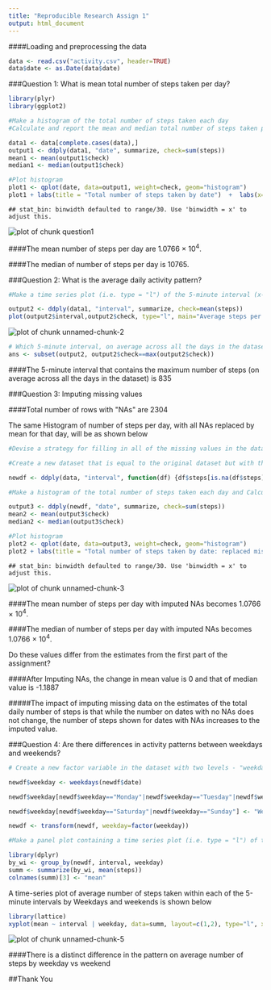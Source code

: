 ```yaml
---
title: "Reproducible Research Assign 1"
output: html_document
---
```

####Loading and preprocessing the data


```r
data <- read.csv("activity.csv", header=TRUE)
data$date <- as.Date(data$date)
```



###Question 1: What is mean total number of steps taken per day?


```r
library(plyr)
library(ggplot2)

#Make a histogram of the total number of steps taken each day
#Calculate and report the mean and median total number of steps taken per day

data1 <- data[complete.cases(data),]
output1 <- ddply(data1, "date", summarize, check=sum(steps))
mean1 <- mean(output1$check)
median1 <- median(output1$check)

#Plot histogram
plot1 <- qplot(date, data=output1, weight=check, geom="histogram")
plot1 + labs(title = "Total number of steps taken by date")  +  labs(x="Date", y="Total Steps")
```

```
## stat_bin: binwidth defaulted to range/30. Use 'binwidth = x' to adjust this.
```

![plot of chunk question1](figure/question1.png) 

####The mean number of steps per day are 1.0766 &times; 10<sup>4</sup>.

####The median of number of steps per day is 10765.



###Question 2: What is the average daily activity pattern?


```r
#Make a time series plot (i.e. type = "l") of the 5-minute interval (x-axis) and the average number of steps taken, averaged across all days (y-axis)

output2 <- ddply(data1, "interval", summarize, check=mean(steps))
plot(output2$interval,output2$check, type="l", main="Average steps per 5-min interval", xlab="5-min Intervals", ylab="Average number of steps")
```

![plot of chunk unnamed-chunk-2](figure/unnamed-chunk-2.png) 

```r
# Which 5-minute interval, on average across all the days in the dataset, contains the maximum number of steps?
ans <- subset(output2, output2$check==max(output2$check))
```

####The 5-minute interval that  contains the maximum number of steps (on average across all the days in the dataset) is 835



###Question 3: Imputing missing values

####Total number of rows with "NAs" are 2304

The same Histogram of number of steps per day, with all NAs replaced by mean for that day, will be as shown below


```r
#Devise a strategy for filling in all of the missing values in the dataset. The strategy does not need to be sophisticated. For example, you could use the mean/median for that day, or the mean for that 5-minute interval, etc.

#Create a new dataset that is equal to the original dataset but with the missing data filled in.

newdf <- ddply(data, "interval", function(df) {df$steps[is.na(df$steps)] <- mean(df$steps, na.rm=TRUE); return(df)})

#Make a histogram of the total number of steps taken each day and Calculate and report the mean and median total number of steps taken per day. 

output3 <- ddply(newdf, "date", summarize, check=sum(steps))
mean2 <- mean(output3$check)
median2 <- median(output3$check)

#Plot histogram
plot2 <- qplot(date, data=output3, weight=check, geom="histogram")
plot2 + labs(title = "Total number of steps taken by date: replaced missing values")  +  labs(x="Date", y="Total Steps")
```

```
## stat_bin: binwidth defaulted to range/30. Use 'binwidth = x' to adjust this.
```

![plot of chunk unnamed-chunk-3](figure/unnamed-chunk-3.png) 

####The mean number of steps per day with imputed NAs becomes 1.0766 &times; 10<sup>4</sup>.

####The median of number of steps per day with imputed NAs becomes 1.0766 &times; 10<sup>4</sup>.


Do these values differ from the estimates from the first part of the assignment? 

####After Imputing NAs, the change in mean value is 0 and that of median value is -1.1887

#####The impact of imputing missing data on the estimates of the total daily number of steps is that while the number on dates with no NAs does not change, the number of steps shown for dates with NAs increases to the imputed value.



###Question 4: Are there differences in activity patterns between weekdays and weekends?

```r
# Create a new factor variable in the dataset with two levels - "weekday" and "weekend" indicating whether a given date is a weekday or weekend day

newdf$weekday <- weekdays(newdf$date)

newdf$weekday[newdf$weekday=="Monday"|newdf$weekday=="Tuesday"|newdf$weekday=="Wednesday"|newdf$weekday=="Thursday"|newdf$weekday=="Friday"] <- "Weekday"

newdf$weekday[newdf$weekday=="Saturday"|newdf$weekday=="Sunday"] <- "Weekend"

newdf <- transform(newdf, weekday=factor(weekday))

#Make a panel plot containing a time series plot (i.e. type = "l") of the 5-minute interval (x-axis) and the average number of steps taken, averaged across all weekday days or weekend days (y-axis). See the README file in the GitHub repository to see an example of what this plot should look like using simulated data.

library(dplyr)
by_wi <- group_by(newdf, interval, weekday)
summ <- summarize(by_wi, mean(steps))
colnames(summ)[3] <- "mean"
```

A time-series plot of average number of steps taken within each of the 5-minute intervals by Weekdays and weekends is shown below


```r
library(lattice)
xyplot(mean ~ interval | weekday, data=summ, layout=c(1,2), type="l", xlab="Interval", ylab="Number of Steps")
```

![plot of chunk unnamed-chunk-5](figure/unnamed-chunk-5.png) 

####There is a distinct difference in the pattern on average number of steps by weekday vs weekend

##Thank You
